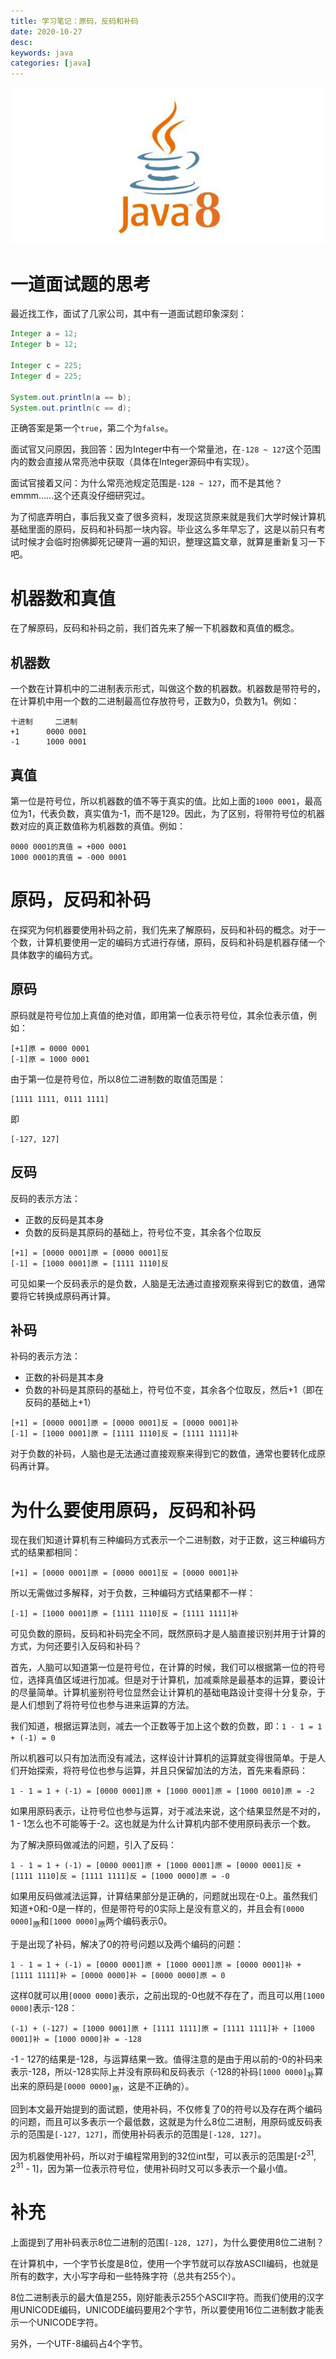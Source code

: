 ```yaml
---
title: 学习笔记：原码，反码和补码
date: 2020-10-27
desc:
keywords: java
categories: [java]
---
```


<img src="https://raw.githubusercontent.com/lw900925/blog-asset/master/images/banner/java8-logo.jpeg">

<!-- more -->

# 一道面试题的思考

最近找工作，面试了几家公司，其中有一道面试题印象深刻：

```java
Integer a = 12;
Integer b = 12;

Integer c = 225;
Integer d = 225;

System.out.println(a == b);
System.out.println(c == d);
```

正确答案是第一个`true`，第二个为`false`。

面试官又问原因，我回答：因为Integer中有一个常量池，在`-128 ~ 127`这个范围内的数会直接从常亮池中获取（具体在Integer源码中有实现）。

面试官接着又问：为什么常亮池规定范围是`-128 ~ 127`，而不是其他？emmm……这个还真没仔细研究过。

为了彻底弄明白，事后我又查了很多资料，发现这货原来就是我们大学时候计算机基础里面的原码，反码和补码那一块内容。毕业这么多年早忘了，这是以前只有考试时候才会临时抱佛脚死记硬背一遍的知识，整理这篇文章，就算是重新复习一下吧。

# 机器数和真值

在了解原码，反码和补码之前，我们首先来了解一下机器数和真值的概念。

## 机器数

一个数在计算机中的二进制表示形式，叫做这个数的机器数。机器数是带符号的，在计算机中用一个数的二进制最高位存放符号，正数为0，负数为1。例如：

```
十进制		二进制
+1		0000 0001
-1		1000 0001
```

## 真值

第一位是符号位，所以机器数的值不等于真实的值。比如上面的`1000 0001`，最高位为1，代表负数，真实值为-1，而不是129。因此，为了区别，将带符号位的机器数对应的真正数值称为机器数的真值。例如：

```
0000 0001的真值 = +000 0001
1000 0001的真值 = -000 0001
```

# 原码，反码和补码

在探究为何机器要使用补码之前，我们先来了解原码，反码和补码的概念。对于一个数，计算机要使用一定的编码方式进行存储，原码，反码和补码是机器存储一个具体数字的编码方式。

## 原码

原码就是符号位加上真值的绝对值，即用第一位表示符号位，其余位表示值，例如：

```
[+1]原 = 0000 0001
[-1]原 = 1000 0001
```

由于第一位是符号位，所以8位二进制数的取值范围是：

```
[1111 1111, 0111 1111]
```

即

```
[-127, 127]
```

## 反码

反码的表示方法：

- 正数的反码是其本身
- 负数的反码是其原码的基础上，符号位不变，其余各个位取反

```
[+1] = [0000 0001]原 = [0000 0001]反
[-1] = [1000 0001]原 = [1111 1110]反
```

可见如果一个反码表示的是负数，人脑是无法通过直接观察来得到它的数值，通常要将它转换成原码再计算。

## 补码

补码的表示方法：

- 正数的补码是其本身
- 负数的补码是其原码的基础上，符号位不变，其余各个位取反，然后+1（即在反码的基础上+1）

```
[+1] = [0000 0001]原 = [0000 0001]反 = [0000 0001]补
[-1] = [1000 0001]原 = [1111 1110]反 = [1111 1111]补
```

对于负数的补码，人脑也是无法通过直接观察来得到它的数值，通常也要转化成原码再计算。

# 为什么要使用原码，反码和补码

现在我们知道计算机有三种编码方式表示一个二进制数，对于正数，这三种编码方式的结果都相同：

```
[+1] = [0000 0001]原 = [0000 0001]反 = [0000 0001]补
```

所以无需做过多解释，对于负数，三种编码方式结果都不一样：

```
[-1] = [1000 0001]原 = [1111 1110]反 = [1111 1111]补
```

可见负数的原码，反码和补码完全不同，既然原码才是人脑直接识别并用于计算的方式，为何还要引入反码和补码？

首先，人脑可以知道第一位是符号位，在计算的时候，我们可以根据第一位的符号位，选择真值区域进行加减。但是对于计算机，加减乘除是最基本的运算，要设计的尽量简单。计算机鉴别符号位显然会让计算机的基础电路设计变得十分复杂，于是人们想到了将符号位也参与进来运算的方法。

我们知道，根据运算法则，减去一个正数等于加上这个数的负数，即：`1 - 1 = 1 + (-1) = 0`

所以机器可以只有加法而没有减法，这样设计计算机的运算就变得很简单。于是人们开始探索，将符号位也参与运算，并且只保留加法的方法，首先来看原码：

```
1 - 1 = 1 + (-1) = [0000 0001]原 + [1000 0001]原 = [1000 0010]原 = -2
```

如果用原码表示，让符号位也参与运算，对于减法来说，这个结果显然是不对的，1 - 1怎么也不可能等于-2。这也就是为什么计算机内部不使用原码表示一个数。

为了解决原码做减法的问题，引入了反码：

```
1 - 1 = 1 + (-1) = [0000 0001]原 + [1000 0001]原 = [0000 0001]反 + [1111 1110]反 = [1111 1111]反 = [1000 0000]原 = -0
```

如果用反码做减法运算，计算结果部分是正确的，问题就出现在-0上。虽然我们知道+0和-0是一样的，但是带符号的0实际上是没有意义的，并且会有`[0000 0000]`<sub>原</sub>和`[1000 0000]`<sub>原</sub>两个编码表示0。

于是出现了补码，解决了0的符号问题以及两个编码的问题：

```
1 - 1 = 1 + (-1) = [0000 0001]原 + [1000 0001]原 = [0000 0001]补 + [1111 1111]补 = [0000 0000]补 = [0000 0000]原 = 0
```

这样0就可以用`[0000 0000]`表示，之前出现的-0也就不存在了，而且可以用`[1000 0000]`表示-128：

```
(-1) + (-127) = [1000 0001]原 + [1111 1111]原 = [1111 1111]补 + [1000 0001]补 = [1000 0000]补 = -128
```

-1 - 127的结果是-128，与运算结果一致。值得注意的是由于用以前的-0的补码来表示-128，所以-128实际上并没有原码和反码表示（-128的补码`[1000 0000]`<sub>补</sub>算出来的原码是`[0000 0000]`<sub>原</sub>，这是不正确的）。

回到本文最开始提到的面试题，使用补码，不仅修复了0的符号以及存在两个编码的问题，而且可以多表示一个最低数，这就是为什么8位二进制，用原码或反码表示的范围是`[-127, 127]`，而使用补码表示的范围是`[-128, 127]`。

因为机器使用补码，所以对于编程常用到的32位int型，可以表示的范围是[-2<sup>31</sup>, 2<sup>31</sup> - 1]，因为第一位表示符号位，使用补码时又可以多表示一个最小值。

# 补充

上面提到了用补码表示8位二进制的范围`[-128, 127]`，为什么要使用8位二进制？

在计算机中，一个字节长度是8位，使用一个字节就可以存放ASCII编码，也就是所有的数字，大小写字母和一些特殊字符（总共有255个）。

8位二进制表示的最大值是255，刚好能表示255个ASCII字符。而我们使用的汉字用UNICODE编码，UNICODE编码要用2个字节，所以要使用16位二进制数才能表示一个UNICODE字符。

另外，一个UTF-8编码占4个字节。
